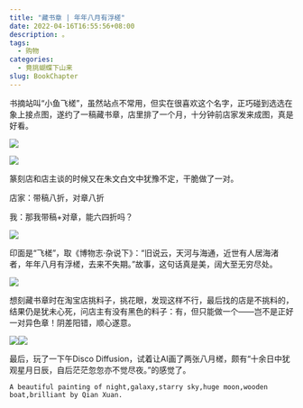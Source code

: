 ```yaml
---
title: "藏书章 | 年年八月有浮槎"
date: 2022-04-16T16:55:56+08:00
description: 。
tags:
  - 购物
categories:
  - 竟挑蝴蝶下山来
slug: BookChapter
---
```


书摘站叫“小鱼飞槎”，虽然站点不常用，但实在很喜欢这个名字，正巧碰到选选在象上接点图，遂约了一稿藏书章，店里排了一个月，十分钟前店家发来成图，真是好看。

![](https://res.cloudinary.com/mantyke/image/upload/v1650099827/%E5%BE%AE%E4%BF%A1%E5%9B%BE%E7%89%87_20220416170126_yjtawb.jpg)

![](https://res.cloudinary.com/mantyke/image/upload/v1650099827/%E5%BE%AE%E4%BF%A1%E5%9B%BE%E7%89%87_20220416170141_rj3rjf.jpg)

篆刻店和店主谈的时候又在朱文白文中犹豫不定，干脆做了一对。

店家：带稿八折，对章八折

我：那我带稿+对章，能六四折吗？

![](https://res.cloudinary.com/mantyke/image/upload/v1650099828/%E5%BE%AE%E4%BF%A1%E5%9B%BE%E7%89%87_20220416170144_pgxaau.jpg)

印面是“飞槎”，取《博物志·杂说下》：“旧说云，天河与海通，近世有人居海渚者，年年八月有浮槎，去来不失期。”故事，这句话真是美，阔大至无穷尽处。

![](https://res.cloudinary.com/mantyke/image/upload/v1650099827/%E5%BE%AE%E4%BF%A1%E5%9B%BE%E7%89%87_20220416170147_umxqsx.jpg)

想刻藏书章时在淘宝店挑料子，挑花眼，发现这样不行，最后找的店是不挑料的，结果仍是犹未心死，问店主有没有黑色的料子：有，但只能做一个——岂不是正好一对异色章！阴差阳错，顺心遂意。

![](https://res.cloudinary.com/mantyke/image/upload/v1650109801/%E5%85%AB%E6%9C%88%E6%A7%8E_mdkrho.png)![](https://res.cloudinary.com/mantyke/image/upload/v1650648506/SARRK_L6C2_NEQ__1F_IL8Y_ri5anb.jpg)

最后，玩了一下午Disco Diffusion，试着让AI画了两张八月槎，颇有“十余日中犹观星月日辰，自后茫茫忽忽亦不觉尽夜。”的感觉了。

```
A beautiful painting of night,galaxy,starry sky,huge moon,wooden boat,brilliant by Qian Xuan.
```

